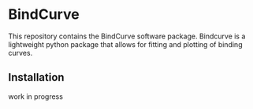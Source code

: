 # BindCurve
This repository contains the BindCurve software package. Bindcurve is a lightweight python package that allows for fitting and plotting of binding curves.

## Installation
work in progress
